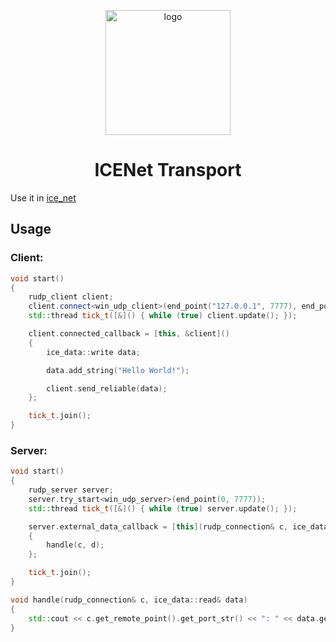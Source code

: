 <p align="center">
  <img src="https://github.com/larty77/ICENet/assets/125078218/c28309e2-377a-450f-9440-8b7e8eaf335a" alt="logo" width="200" height="200">
</p>

<h1 align="center" tabindex="-1" dir="auto"><a class="anchor" aria-hidden="true"></a>ICENet Transport</h1>

Use it in <a href = "https://github.com/larty77/ice_net">ice_net</a>

<h2 tabindex="-1" dir="auto"><a class="anchor" aria-hidden="true"></a>Usage</h2>

<h3>Client:</h3>

```cpp
void start()
{
	rudp_client client;
	client.connect<win_udp_client>(end_point("127.0.0.1", 7777), end_point(0, 0));
	std::thread tick_t([&]() { while (true) client.update(); });

	client.connected_callback = [this, &client]()
	{
		ice_data::write data;

		data.add_string("Hello World!");

		client.send_reliable(data);
	};

	tick_t.join();
}
```

<h3>Server:</h3>

```cpp
void start()
{
	rudp_server server;
	server.try_start<win_udp_server>(end_point(0, 7777));
	std::thread tick_t([&]() { while (true) server.update(); });

	server.external_data_callback = [this](rudp_connection& c, ice_data::read& d) 
	{
		handle(c, d); 
	};

	tick_t.join();
}

void handle(rudp_connection& c, ice_data::read& data)
{
	std::cout << c.get_remote_point().get_port_str() << ": " << data.get_string() << "\n";
}
```

